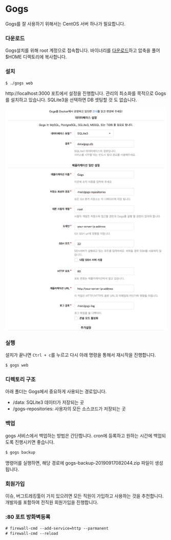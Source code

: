 # Gogs
Gogs를 잘 사용하기 위해서는 CentOS 서버 하나가 필요합니다.

### 다운로드
Gogs설치를 위해 root 계정으로 접속합니다.
바이너리를 [다운로드](https://gogs.io/docs/installation/install_from_binary)하고 압축을 풀어 $HOME 디렉토리에 복사합니다.

### 설치
```bash
$ ./gogs web
```

http://localhost:3000 포트에서 설정을 진행합니다.
관리의 최소화를 목적으로 Gogs를 설치하고 있습니다. SQLite3을 선택하면 DB 셋팅할 것 도 없습니다.

![init_gogs](../figures/init_gogs.png)

### 실행
설치가 끝나면 `Ctrl + c`를 누르고 다시 아래 명령을 통해서 재시작을 진행합니다.

```bash
$ gogs web
```



### 디렉토리 구조
아래 폴더는 Gogs에서 중요하게 사용되는 경로입니다.

- /data: SQLite3 데이터가 저장되는 곳
- /gogs-repositories: 사용자의 모든 소스코드가 저장되는 곳

### 백업
gogs 서비스에서 백업하는 방법은 간단합니다.
cron에 등록하고 원하는 시간에 백업되도록 진행시키면 좋습니다.

```bash
$ gogs backup
```

명령어를 실행하면, 해당 경로에 gogs-backup-20190917082044.zip 파일이 생성됩니다.

### 회원가입
이슈, 버그트레킹툴이 가치 있으려면 모든 직원이 가입하고 사용하는 것을 추천합니다.
개발자를 포함하여 전직원 회원가입을 진행합니다.

### :80 포트 방화벽등록
```
# firewall-cmd --add-service=http --parmanent
# firewall-cmd --reload
```
